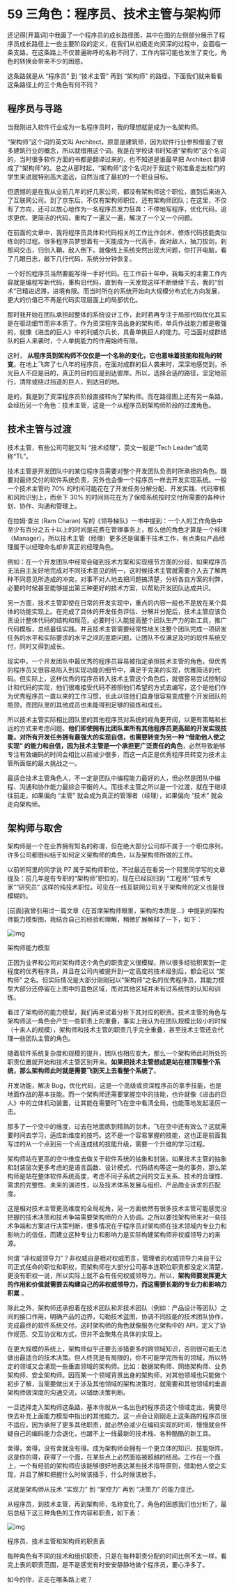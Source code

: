 59 三角色：程序员、技术主管与架构师
===================

还记得[开篇词]中我画了一个程序员的成长路径图，其中在图的左侧部分展示了程序员成长路径上一些主要阶段的定义，在我们从初级走向资深的过程中，会面临一条支路，在这条路上不仅普遍称呼的名称不同了，工作内容可能也发生了变化，角色的转换会带来不少的困惑。

这条路就是从 “程序员” 到 “技术主管” 再到 “架构师” 的路径，下面我们就来看看这条路径上的三个角色有何不同？

程序员与寻路
------

当我刚进入软件行业成为一名程序员时，我的理想就是成为一名架构师。

“架构师”这个词的英文叫 Architect，原意是建筑师，因为软件行业参照借鉴了很多建筑行业的概念，所以就借用这个词。我是在学校读书时知道“架构师”这个名词的，当时很多软件方面的书都是翻译过来的，也不知道是谁最早把 Architect 翻译成了“架构师”的。总之从那时起，“架构师”这个名词对于我这个刚准备走出校门的学生来说就特别高大遥远，自然当成了最初的一个职业目标。

但遗憾的是在我从业前几年的好几家公司，都没有架构师这个职位，直到后来进入了互联网公司。到了京东后，不仅有架构师职位，还有架构师团队；在这里，不仅有了方向，还可以放心地作为一名程序员发力狂奔：不停地写程序，优化代码，追求更优、更简洁的代码，重构了一遍又一遍，解决了一个又一个问题。

在前面的文章中，我将程序员具体和代码相关的工作比作剑术，修炼代码技能类似练剑的过程。很多程序员梦想着有一天能成为一代高手，面对敌人，抽刀拔剑，刹那间交击，归剑入鞘，敌人倒下。就像线上系统突然出现大问题，你打开电脑，看了几眼日志，敲下几行代码，系统分分钟恢复。

一个好的程序员当然要能写得一手好代码。在工作前十年中，我每天的主要工作内容就是编程写新代码，重构旧代码，直到有一天发现这样不断继续下去，我的“剑术”已精进迟滞，进境有限。而当时所在的系统开始向大规模分布式化方向发展，更大的价值已不再是代码实现层面上的局部优化。

那时我开始在团队承担起整体的系统设计工作，此时若再专注于局部代码优化其实是在驱动细节而非本质了。作为资深程序员出身的架构师，单兵作战能力都是极强的，就像《进击的巨人》中的利威尔兵长，具备单挑巨人的能力。可当面对成群结队的巨人来袭时，个人单挑能力的作用始终有限。

这时，  **从程序员到架构师不仅仅是一个名称的变化，它也意味着技能和视角的转变**。在地上飞奔了七八年的程序员，在面对成群的巨人袭来时，深深地感觉到，杀光巨人不应是目的，真正的目的应是到达彼岸。所以，选择合适的路径，坚定地前行，清除或绕过挡道的巨人，到达目的地。

是的，我是到了资深程序员阶段直接转向了架构师。而在路径图上还有另一条路，会经历另一个角色：技术主管，这是一个从程序员到架构师阶段的过渡角色。

技术主管与过渡
-------

技术主管，有些公司可能又叫 “技术经理”，英文一般是“Tech Leader”或简称“TL”。

技术主管是开发团队中的某位程序员需要对整个开发团队负责时所承担的角色。既要对最终交付的软件系统负责，另外也会像一个程序员一样去开发实现系统。一般一个技术主管约 70% 的时间可能花在了开发任务分解分配、开发实践、代码审核和风险识别上，而余下 30% 的时间则花在为了保障系统按时交付所需要的各种计划、协作、沟通和管理上。

在拉姆·查兰 (Ram Charan) 写的《领导梯队》一书中提到：一个人的工作角色中至少有百分之五十以上的时间是花费在管理事务上，那么他的角色才算是一个经理（Manager）。所以技术主管（经理）更多还是偏重于技术工作，有点类似产品经理属于以经理命名却非真正的经理角色。

例如：在一个开发团队中经常会碰到技术方案和实现细节方面的分歧，如果程序员无法自主友好地完成对不同技术意见的统一，这时候技术主管就需要介入去了解两种不同意见所造成的冲突，对事不对人地去把问题搞清楚，分析各自方案的利弊，必要的时候甚至能够提出第三种更好的技术方案，以帮助开发团队达成共识。

另一方面，技术主管即使在日常的开发实现中，重点的内容一般也不是放在某个具体的功能实现上。在完成了具体的开发任务评估、分解并分配后，技术主管应该负责设计整体代码的结构和规范，必要时引入能提高整个团队生产力的新工具，推广代码模板，总结最佳实践。并且技术主管需要经常性地关注整个团队完成一项研发任务的水平和实际要求的水平之间的差距问题，让团队不仅满足及时的软件系统交付，同时又得到成长。

现实中，一个开发团队中最优秀的程序员容易被指定承担技术主管的角色，但优秀的程序员又很容易陷入到实现功能的细节中，满足于完美的实现，优雅简洁的代码。但实际上，这样优秀的程序员转入技术主管这个角色后，就很容易尝试控制设计和代码的实现，他们很难接受代码不按照他们希望的方式去编写，这个是他们作为优秀程序员一直以来的工作习惯，长此以往他们自身很容易变成整个开发团队的瓶颈，而团队里的其他成员也未能得到足够的锻炼和成长。

所以技术主管实际相比团队里的其他程序员对系统的视角更开阔，以更有策略和长远的方式来考虑问题。**他们即使拥有比团队里所有其他程序员更高超的开发实现技能，对所有开发任务拥有最强大的实现自信，也需要转变为另一种 “借助他人使之实现” 的能力和自信，因为技术主管是一个承担更广泛责任的角色**，必然导致能够专注有效编码的时间会相比以前减少很多，而这一点正是优秀程序员转变为技术主管所面临的最大挑战之一。

最适合技术主管角色人，不一定是团队中编程能力最好的人，但必然是团队中编程、沟通和协作能力最综合平衡的人。而技术主管之所以是一个过渡，就在于继续往前走，如果偏向 “主管” 就会成为真正的管理者（经理），如果偏向 “技术” 就会走向架构师。

架构师与取舍
------

架构师是一个在业界拥有知名的称谓，但在绝大部分公司却不属于一个职位序列，许多公司都很纠结于如何定义架构师的角色，以及架构师所做的工作。

以前听阿里的同学说 P7 属于架构师职位，不过最近在看另一个阿里同学写的文章提及：前几年是有专职的“架构师”职位的，现在已经回归到 “工程师”“技术专家”“研究员” 这样的纯技术职位。可见在一线互联网公司关于架构师的定义也是很模糊的。

[前面]我曾引用过一篇文章《在首席架构师眼里，架构的本质是…》中提到的架构师能力模型图，我结合自己的经验和理解，稍微扩展解释了一下，如下：

![img](assets/fa72958586ef125d1cf1356542163a60.png)

架构师能力模型

正因为业界和公司对架构师这个角色的职责定义很模糊，所以很多经验积累到一定程度的优秀程序员，并且在公司内被提升到一定高度的技术级别后，都会冠以 “架构师” 之名。但实际情况是大部分刚刚冠以“架构师”之名的优秀程序员，其能力模型大部分还停留在上图中的蓝色区域，而对其他区域并未有过系统性的认知和训练。

看过了架构师的能力模型，我们再来试着分析下其对应的职责。技术主管的角色与架构师这一角色会产生一些职责上的重叠，事实上我认为在团队规模比较小的时候（十来人的规模），架构师和技术主管的职责几乎完全重叠，甚至技术主管还会代理一些团队主管的角色。

随着软件系统复杂度和规模的提升，团队也相应变大，那么一个架构师此时所处的职责位置就开始和技术主管区别开来。**如果把技术主管想成是站在楼顶看整个系统，那么架构师此时就是需要飞到天上去看整个系统了**。

开发功能，解决 Bug，优化代码，这是一个高级或资深程序员的拿手技能，也是地面作战的基本技能。而一个架构师还需要掌握空中的技能，也许就像《进击的巨人》中的立体机动装置，让其能在需要时飞在空中看清全局，也能落地发起凌厉一击。

那多了一个空中的维度，过去在地面练到精熟的剑术，飞在空中还有效么？这就需要时间去学习，适应新维度的技巧。这不是一个容易掌握的技能，这也正是前面我写过的从一个点到另一个点连成线的技能升级，需要一个升维的学习过程。

架构师站在更高的空中维度去做关于软件系统的抽象和封装。如果技术主管的抽象和封装层次更多考虑的是语言函数、设计模式、代码结构等这一类的事务，那么架构师是站在整体软件系统高度，考虑不同子系统之间的交互关系、技术的合理性、需求的完整性、未来的演进性，以及技术体系发展与组织、产品商业诉求的匹配度。

这是相对技术主管更高维度的全局视角，另一方面依然有很多技术主管可能感觉没把握的技术决策和技术争端需要架构师的介入协调。之所以要找架构师来对一些技术争端和方案进行决策判断，很多情况在于程序员对架构师在技术领域内专业力和影响力的信任，而建立这种专业力和影响力是实际构建架构师非权威领导力的来源。

何谓 “非权威领导力”？非权威自是相对权威而言，管理者的权威领导力来自于公司正式任命的职位和职权，而架构师在大部分公司基本连职位职责都没定义清楚，更没有职权一说，所以实际上就不会有任何权威领导力。所以，**架构师要发挥更大的作用和价值就需要去构建自己的非权威领导力，而这需要长期的专业力和影响力积累** 。

除此之外，架构师还承担着在技术团队和非技术团队（例如：产品设计等团队）之间的接口作用，明确产品的边界，勾勒技术蓝图，协调不同技能的技术团队协作，完成最终的软件系统交付。这时架构师的角色就像服务化架构中的 API，定义了协作规范、交互协议和方式，但并不会聚焦在具体的实现上。

在更大规模的系统上，架构师似乎还要去涉猎更多的跨领域知识，否则很可能无法做出最适合的技术决策。但人终究是有局限的，你不可能学完所有的领域，所以特定的领域又会涌现一些垂直领域的架构师。比如：数据架构师、网络架构师、业务架构师、安全架构师。因而某一个领域背景出身的架构师，对其他领域也只能做个初步了解，当需要做出关于涉及其他领域的架构决策时，就需要和其他领域的垂直架构师做深度的沟通交流，以辅助决策判断。

一旦选择走入架构师这条路，基本你就从一名出色的程序员这个领域走出，需要尽快去补充上面能力模型中指出的其他能力。这一点会让刚刚走上这条路的程序员很不适应，因为承担了更多其他职责，就必然会减少在编码实现的时间，慢慢就会怀疑自己的编码能力会退化，也跟不上一线最新的技术栈、各种酷酷的新工具。

舍得，舍得，没有舍就没有得。成为架构师会拥有一个更立体的知识、技能矩阵，这是你的得，获得了一个面，在某些点上必然面临被超越的结局。工作在一个面上，一个有经验的架构师应该能够很好地表达某些技术指导原则，借助他人使之实现，并且了解和把握什么时候该插手，什么时候该放手。

这就是架构师从技术 “实现力” 到 “掌控力” 再到 “决策力” 的能力变迁。

从程序员，到技术主管，再到架构师，名称变化了，角色的困惑我们也分析了，最后总结下这三种角色的工作内容和职责，如下表：

![img](assets/79c25644c6e01482d4b1f37e6a11b674.png)

程序员、技术主管和架构师的职责表

每种角色有不同的技术和组织职责，只是在每种职责分配的时间比例不太一样。看完上表的职责范围，是不是感觉有时安安静静地做个程序员，要心净多了。

如今的你，正走在哪条路上呢？
